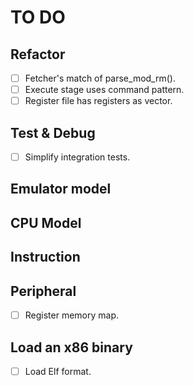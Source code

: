 # TO DO

## Refactor

- [ ] Fetcher's match of parse_mod_rm().
- [ ] Execute stage uses command pattern.
- [ ] Register file has registers as vector.

## Test & Debug

- [ ] Simplify integration tests.

## Emulator model

## CPU Model

## Instruction

## Peripheral

- [ ] Register memory map.

## Load an x86 binary

- [ ] Load Elf format.
